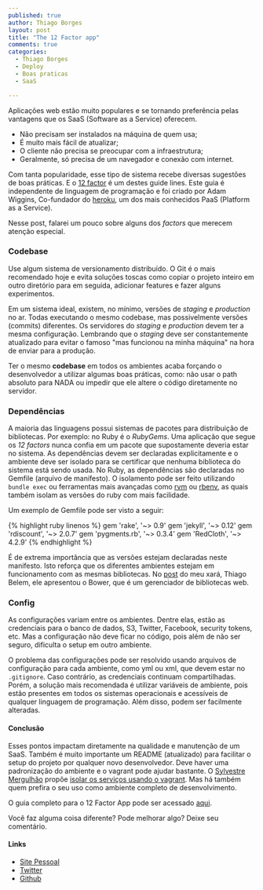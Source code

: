 ```yaml
---
published: true
author: Thiago Borges
layout: post
title: "The 12 Factor app"
comments: true
categories:
  - Thiago Borges
  - Deploy
  - Boas praticas
  - SaaS

---
```


Aplicações web estão muito populares e se tornando preferência pelas vantagens que os SaaS (Software as a Service) oferecem.

* Não precisam ser instalados na máquina de quem usa;
* É muito mais fácil de atualizar;
* O cliente não precisa se preocupar com a infraestrutura;
* Geralmente, só precisa de um navegador e conexão com internet.

<!--more-->

Com tanta popularidade, esse tipo de sistema recebe diversas sugestões de boas práticas. E o [12 factor][12factor] é um destes guide lines. Este guia é independente de linguagem de programação e foi criado por Adam Wiggins, Co-fundador do [heroku][], um dos mais conhecidos PaaS (Platform as a Service).

Nesse post, falarei um pouco sobre alguns dos *factors* que merecem atenção especial.

### Codebase

Use algum sistema de versionamento distribuído. O Git é o mais recomendado hoje e evita soluções toscas como copiar o projeto inteiro em outro diretório para em seguida, adicionar features e fazer alguns experimentos.

Em um sistema ideal, existem, no mínimo, versões de _staging_ e _production_ no ar. Todas executando o mesmo codebase, mas possivelmente versões (commits) diferentes. Os servidores do _staging_ e _production_ devem ter a mesma configuração. Lembrando  que o _staging_ deve ser constantemente atualizado para evitar o famoso "mas funcionou na minha máquina" na hora de enviar para a produção.

Ter o mesmo **codebase** em todos os ambientes acaba forçando o desenvolvedor a utilizar algumas boas práticas, como: não usar o path absoluto para NADA ou impedir que ele altere o código diretamente no servidor.


### Dependências

A maioria das linguagens possui sistemas de pacotes para distribuição de bibliotecas. Por exemplo: no Ruby é o _RubyGems_. Uma aplicação que segue os *12 factors* nunca confia em um pacote que supostamente deveria estar no sistema. As dependências devem ser declaradas explicitamente e o ambiente deve ser isolado para se certificar que nenhuma biblioteca do sistema está sendo usada. No Ruby, as dependências são declaradas no Gemfile (arquivo de manifesto). O isolamento pode ser feito utilizando `bundle exec` ou ferramentas mais avançadas como [rvm][] ou [rbenv][], as quais também isolam as versões do ruby com mais facilidade.

Um exemplo de Gemfile pode ser visto a seguir:

{% highlight ruby linenos %}
gem 'rake', '~> 0.9'
gem 'jekyll', '~> 0.12'
gem 'rdiscount', '~> 2.0.7'
gem 'pygments.rb', '~> 0.3.4'
gem 'RedCloth', '~> 4.2.9'
{% endhighlight %}

É de extrema importância que as versões estejam declaradas neste manifesto. Isto reforça que os diferentes ambientes estejam em funcionamento com as mesmas bibliotecas. No [post][post-bower] do meu xará, Thiago Belem, ele apresentou o Bower, que é um gerenciador de bibliotecas web.


### Config

As configurações variam entre os ambientes. Dentre elas, estão as credenciais para o banco de dados, S3, Twitter, Facebook, security tokens, etc. Mas a configuração não deve ficar no código, pois além de não ser seguro, dificulta o setup em outro ambiente.

O problema das configurações pode ser resolvido usando arquivos de configuração para cada ambiente, como yml ou xml, que devem estar no `.gitignore`. Caso contrário, as credenciais continuam compartilhadas. Porém, a solução mais recomendada é utilizar variáveis de ambiente, pois estão presentes em todos os sistemas operacionais e acessíveis de qualquer linguagem de programação. Além disso, podem ser facilmente alteradas.

#### Conclusão

Esses pontos impactam diretamente na qualidade e manutenção de um SaaS. Também é muito importante um README (atualizado) para facilitar o setup do projeto por qualquer novo desenvolvedor. Deve haver uma padronização do ambiente e o vagrant pode ajudar bastante. O [Sylvestre Mergulhão][sm] propõe [isolar os serviços usando o vagrant][post-sm]. Mas há também quem prefira o seu uso como ambiente completo de desenvolvimento.

O guia completo para o 12 Factor App pode ser acessado [aqui][12factor].

Você faz alguma coisa diferente? Pode melhorar algo? Deixe seu comentário.

#### Links

- [Site Pessoal](http://www.thiagoborg.es)
- [Twitter](http://twitter.com/tgabrielborges)
- [Github](https://github.com/thiagogabriel)

[12factor]: http://12factor.net/
[heroku]: http://heroku.com/
[rvm]: https://rvm.io/
[rbenv]: https://github.com/sstephenson/rbenv
[post-bower]: http://helabs.com.br/blog/2013/07/08/gerenciando-assets-com-o-bower/
[sm]: http://www.twitter.com/smergulhao
[post-sm]: http://helabs.com.br/blog/2013/03/05/seu-ambiente-de-trabalho-mais-limpo-usando-vagrant/
